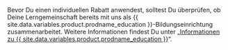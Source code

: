 Bevor Du einen individuellen Rabatt anwendest, solltest Du überprüfen, ob Deine Lerngemeinschaft bereits mit uns als {{ site.data.variables.product.prodname_education }}-Bildungseinrichtung zusammenarbeitet. Weitere Informationen findest Du unter „[Informationen zu {{ site.data.variables.product.prodname_education }}](https://education.github.com/partners/schools)“.
